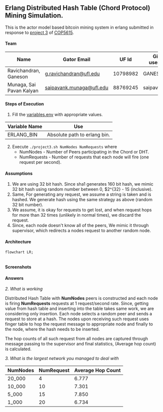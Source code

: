 ## Erlang Distributed Hash Table (Chord Protocol) Mining Simulation.

This is the actor model based bitcoin mining system in erlang submitted in response
to [project 3](https://ufl.instructure.com/courses/467300/assignments/5383670)
of [COP5615](https://ufl.instructure.com/courses/467300).

#### Team

| Name                     | Gator Email             | UF Id     | Github username |
|--------------------------|-------------------------|-----------|-----------------|
| Ravichandran, Ganeson    | g.ravichandran@ufl.edu  | 10798982 | GANES1998       |
| Munaga, Sai Pavan Kalyan | saipavank.munaga@ufl.edu | 88769245 | saipavankalyan  |

#### Steps of Execution

1. Fill the [variables.env](variables.env) with appropriate values.

| Variable Name         | Use                                                                                       |
|-----------------------|-------------------------------------------------------------------------------------------|
| ERLANG_BIN            | Absolute path to erlang bin.                                                              |

2. Execute ```./project3.sh NumNodes NumRequests``` where
    * NumNodes - Number of Peers participating in the Chord or DHT.
    * NumRequests - Number of requests that each node will fire (one request per second).

#### Assumptions

1. We are using 32 bit hash. Since sha1 generates 160 bit hash, we mimic 32 bit hash using random number between 0, $2^{32} - 1S (inclusive).
2. Same, For generating any request, we assume a string is taken and is hashed. We generate hash using the same strategy as above (random 32 bit number).
3. We assume, it is okay for requests to get lost, and when request hops for more than 32 times (unlikely in normal times), we discard the request.
4. Since, each node doesn't know all of the peers, We mimic it through supervisor, which redirects a nodes request to another random node.

#### Architecture

```mermaid 
flowchart LR;


```

#### Screenshots

#### Answers

*2. What is working*

Distributed Hash Table with **NumNodes** peers is constructed and each node is firing **NumRequests** requests at 1 
request/second rate. Since, getting value from hash table and inserting into the table takes same work, we are considering
only insertion. Each node selects a random peer and sends a request to store at a hash. The nodes upon receiving such request
uses finger table to hop the request message to appropriate node and finally to the node, where the hash needs to be inserted.

The hop counts of all such request from all nodes are captured through message passing to the supervisor and final statistics,
(Average hop count) is calculated.

*3. What is the largest network you managed to deal with*

| NumNodes | NumRequest | Average Hop Count |
|----------|------------|-------------------|
| 20_000   | 4          | 6.777             |
| 10_000   | 10         | 7.301             |
| 5_000    | 15         | 7.850             |
| 1_000    | 20         | 6.734             |



